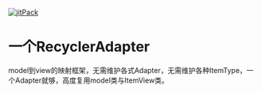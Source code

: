 [![jitPack](https://jitpack.io/v/eekidu/OneAdapter.svg)](https://jitpack.io/#eekidu/OneAdapter)

# 一个RecyclerAdapter
model到view的映射框架，无需维护各式Adapter，无需维护各种ItemType，一个Adapter就够，高度复用model类与ItemView类。
